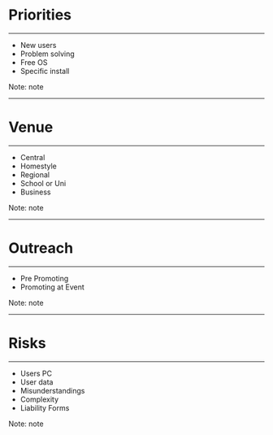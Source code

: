 # Priorities

<hr />

- New users
- Problem solving
- Free OS
- Specific install

Note:
note

---

# Venue

<hr />

- Central
- Homestyle
- Regional
- School or Uni
- Business

Note:
note

---

# Outreach

<hr />

- Pre Promoting
- Promoting at Event

Note:
note

---

# Risks

<hr />

- Users PC
- User data
- Misunderstandings
- Complexity
- Liability Forms

Note:
note
